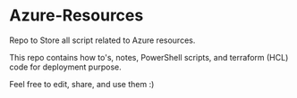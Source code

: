 # Azure-Resources
Repo to Store all script related to Azure resources.

This repo contains how to's, notes, PowerShell scripts, and terraform (HCL) code for deployment purpose.

Feel free to edit, share, and use them :)
